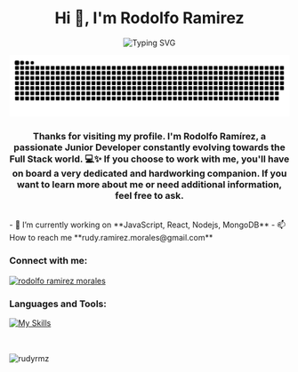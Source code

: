<h1 align="center">Hi 👋, I'm Rodolfo Ramirez</h1>

<p align="center">
  <img src="https://readme-typing-svg.demolab.com?font=Fira+Code&size=25&pause=1000&center=true&random=false&width=435&lines=Web+Developer;Active+Learner+%2F+Reseacher;Love+to+learn+new+stuffs++%3C3" alt="Typing SVG" />
</p>

<div align="center">
  <img  src="https://github.com/1999AZZAR/1999AZZAR/blob/main/resources/img/grid-snake.svg"
       alt="snake" /></a>
</div>

<h3 align="center">Thanks for visiting my profile. I'm Rodolfo Ramírez, a passionate Junior Developer constantly evolving towards the Full Stack world. 💻✨ If you choose to work with me, you'll have on board a very dedicated and hardworking companion. If you want to learn more about me or need additional information, feel free to ask.</h3>

<br>
- 🔭 I’m currently working on **JavaScript, React, Nodejs, MongoDB**
- 📫 How to reach me **rudy.ramirez.morales@gmail.com**

<h3 align="left">Connect with me:</h3>
<p align="left">
<a href="https://www.linkedin.com/in/rodolfo-ramirez-morales-a577501a2/" target="blank"><img align="center" src="https://raw.githubusercontent.com/rahuldkjain/github-profile-readme-generator/master/src/images/icons/Social/linked-in-alt.svg" alt="rodolfo ramirez morales" height="30" width="40" /></a>
</p>

<h3 align="left">Languages and Tools:</h3>

[![My Skills](https://skillicons.dev/icons?i=js,ts,html,css,sass,bootstrap,tailwind,react,vite,babel,nodejs,mongodb,firebase,postman,git,bash,linux,vscode,figma,vercel)](https://skillicons.dev)

<br>

<p><img align="center" src="https://github-readme-stats.vercel.app/api/top-langs?username=rudyrmz&show_icons=true&locale=en&layout=compact" alt="rudyrmz" /></p>


